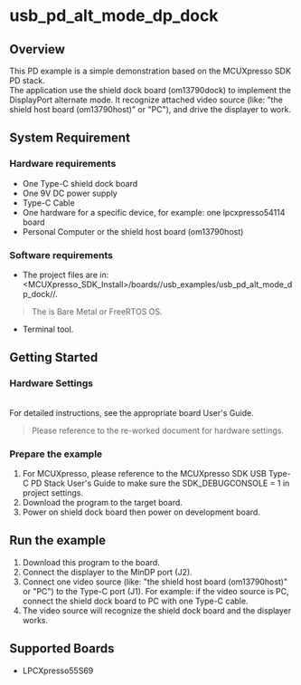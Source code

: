 # usb_pd_alt_mode_dp_dock



## Overview

This PD example is a simple demonstration based on the MCUXpresso SDK PD stack.
<br> The application use the shield dock board (om13790dock) to implement the DisplayPort alternate mode.
It recognize attached video source (like: "the shield host board (om13790host)" or "PC"), and drive the displayer to work.

## System Requirement

### Hardware requirements

- One Type-C shield dock board
- One 9V DC power supply
- Type-C Cable
- One hardware for a specific device, for example: one lpcxpresso54114 board
- Personal Computer or the shield host board (om13790host)


### Software requirements

- The project files are in: 
<br> <MCUXpresso_SDK_Install>/boards/<board>/usb_examples/usb_pd_alt_mode_dp_dock/<rtos>/<toolchain>.
> The <rtos> is Bare Metal or FreeRTOS OS.
- Terminal tool.


## Getting Started

### Hardware Settings

<br> For detailed instructions, see the appropriate board User's Guide.
> Please reference to the re-worked document for hardware settings.


### Prepare the example

1.  For MCUXpresso, please reference to the MCUXpresso SDK USB Type-C PD Stack User's Guide to make sure the SDK_DEBUGCONSOLE = 1 in project settings.
2.  Download the program to the target board.
3.  Power on shield dock board then power on development board.

## Run the example

1.  Download this program to the board.
2.  Connect the displayer to the MinDP port (J2).
3.  Connect one video source (like: "the shield host board (om13790host)" or "PC") to the Type-C port (J1).
    For example: if the video source is PC, connect the shield dock board to PC with one Type-C cable.
4.  The video source will recognize the shield dock board and the displayer works.



## Supported Boards
- LPCXpresso55S69
